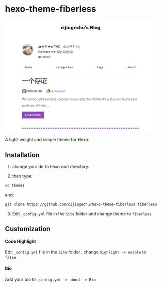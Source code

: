 # hexo-theme-fiberless

![sample](source/img/展示.PNG)

A light-weight and simple theme for Hexo.

## Installation

1. change your dir to hexo root directory.

2. then type:
   
```bash
cd themes
```
and:

```bash
git clone https://github.com/cijiugechu/hexo-theme-fiberless fiberless
```
3. Edit `_config.yml` file in the `Site` folder and change theme to `fiberless`

## Customization

#### Code Highlight

Edit `_config.yml` file in the `Site` folder ,
change `highlight -> enable` to `false`

#### Bio

Add your bio to `_config.yml -> about -> Bio`